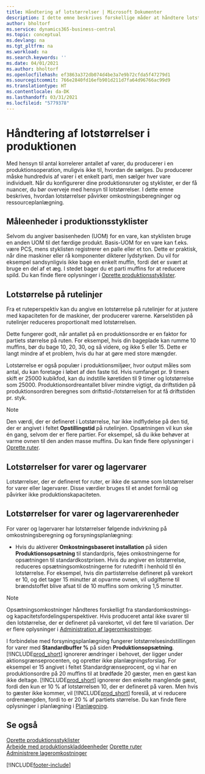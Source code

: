 ```yaml
---
title: Håndtering af lotstørrelser | Microsoft Dokumenter
description: I dette emne beskrives forskellige måder at håndtere lotstørrelser på.
author: bholtorf
ms.service: dynamics365-business-central
ms.topic: conceptual
ms.devlang: na
ms.tgt_pltfrm: na
ms.workload: na
ms.search.keywords: ''
ms.date: 04/01/2021
ms.author: bholtorf
ms.openlocfilehash: ef3863a372db074d4be3a7e9b72cfda5f47279d1
ms.sourcegitcommit: 766e2840fd16efb901d211d7fa64d96766ac99d9
ms.translationtype: HT
ms.contentlocale: da-DK
ms.lasthandoff: 03/31/2021
ms.locfileid: "5779378"
---
```

# <a name="handling-lot-sizes-in-production"></a>Håndtering af lotstørrelser i produktionen
Med hensyn til antal korrelerer antallet af varer, du producerer i en produktionsoperation, muligvis ikke til, hvordan de sælges. Du producerer måske hundredvis af varer i et enkelt parti, men sælger hver vare individuelt. Når du konfigurerer dine produktionsruter og styklister, er der få nuancer, du bør overveje med hensyn til lotstørrelser. I dette emne beskrives, hvordan lotstørrelser påvirker omkostningsberegninger og ressourceplanlægning.

## <a name="units-of-measure-in-production-bill-of-materials"></a>Måleenheder i produktionsstyklister
Selvom du angiver basisenheden (UOM) for en vare, kan styklisten bruge en anden UOM til det færdige produkt. Basis-UOM for en vare kan f.eks. være PCS, mens styklisten registrerer en palle eller et ton. Dette er praktisk, når dine maskiner eller rå komponenter dikterer lydstyrken. Du vil for eksempel sandsynligvis ikke bage en enkelt muffin, fordi det er svært at bruge en del af et æg. I stedet bager du et parti muffins for at reducere spild. Du kan finde flere oplysninger i [Oprette produktionsstyklister](production-how-to-create-production-boms.md).

## <a name="lot-size-on-routing-lines"></a>Lotstørrelse på rutelinjer
Fra et ruteperspektiv kan du angive en lotstørrelse på rutelinjer for at justere med kapaciteten for de maskiner, der producerer varerne. Kørselstiden på rutelinjer reduceres proportionalt med lotstørrelsen. 

Dette fungerer godt, når antallet på en produktionsordre er en faktor for partiets størrelse på ruten. For eksempel, hvis din bageplade kan rumme 10 muffins, bør du bage 10, 20, 30, og så videre, og ikke 5 eller 15.  Dette er langt mindre af et problem, hvis du har at gøre med store mængder.

Lotstørrelse er også populær i produktionsmiljøer, hvor output måles som antal, du kan foretage i løbet af den faste tid. Hvis rumfanget pr. 9 timers skift er 25000 kubikfod, kan du indstille køretiden til 9 timer og lotstørrelse som 25000.
Produktionsordreantallet bliver mindre vigtigt, da driftstiden på produktionsordren beregnes som driftstid-/lotstørrelsen for at få driftstiden pr. styk.
 
> [!NOTE]
> Den værdi, der er defineret i Lotstørrelse, har ikke indflydelse på den tid, der er angivet i feltet **Opstillingstid** på rutelinjen. Opsætningen vil kun ske én gang, selvom der er flere partier. For eksempel, så du ikke behøver at varme ovnen til den anden masse muffins. Du kan finde flere oplysninger i [Oprette ruter](production-how-to-create-routings.md).

## <a name="lot-sizes-for-items-and-stockkeeping-units"></a>Lotstørrelser for varer og lagervarer
Lotstørrelser, der er defineret for ruter, er ikke de samme som lotstørrelser for varer eller lagervarer. Disse værdier bruges til et andet formål og påvirker ikke produktionskapaciteten. 

## <a name="lot-size-on-item-and-stockkeeping-units"></a>Lotstørrelser for varer og lagervarerenheder
For varer og lagervarer har lotstørrelser følgende indvirkning på omkostningsberegning og forsyningsplanlægning:

* Hvis du aktiverer **Omkostningsbaseret installation** på siden **Produktionsopsætning** til standardpris, føjes omkostningerne for opsætningen til standardkostprisen. Hvis du angiver en lotstørrelse, reduceres opsætningsomkostningerne for rutedrift i henhold til én lotstørrelse. For eksempel, hvis din partistørrelse defineret på varekort er 10, og det tager 15 minutter at opvarme ovnen, vil udgifterne til brændstoffet blive afsat til de 10 muffins som omkring 1,5 minutter. 

> [!NOTE]
> Opsætningsomkostninger håndteres forskelligt fra standardomkostnings- og kapacitetsfordelingsperspektiver. Hvis produceret antal ikke svarer til den lotstørrelse, der er defineret på varekortet, vil det føre til variation. Der er flere oplysninger i [Administration af lageromkostninger](finance-manage-inventory-costs.md). <!--not sure that I got this part right seems to repeat the first example.-->

I forbindelse med forsyningsplanlægning fungerer lotstørrelsesindstillingen for varer med **Standardbuffer %** på siden **Produktionsopsætning**. [!INCLUDE[prod_short](includes/prod_short.md)] ignorerer ændringer i behovet, der ligger under aktionsgrænseprocenten, og opretter ikke planlægningsforslag. For eksempel er 15 angivet i feltet Standardgrænseprocent, og vi har en produktionsordre på 20 muffins til at brødføde 20 gæster, men en gæst kan ikke deltage. [!INCLUDE[prod_short](includes/prod_short.md)] ignorerer den enkelte manglende gæst, fordi den kun er 10 % af lotstørrelsen 10, der er defineret på varen. Men hvis to gæster ikke kommer, vil [!INCLUDE[prod_short](includes/prod_short.md)] foreslå, at vi reducere ordremængden, fordi to er 20 % af partiets størrelse. Du kan finde flere oplysninger i planlægning i [Planlægning](production-planning.md).

## <a name="see-also"></a>Se også
[Oprette produktionsstyklister](production-how-to-create-production-boms.md)  
[Arbejde med produktionskladdeenheder](production-how-to-use-the-manufacturing-batch-unit-of-measure.md)
[Oprette ruter](production-how-to-create-routings.md)  
[Administrere lageromkostninger](finance-manage-inventory-costs.md)


[!INCLUDE[footer-include](includes/footer-banner.md)]